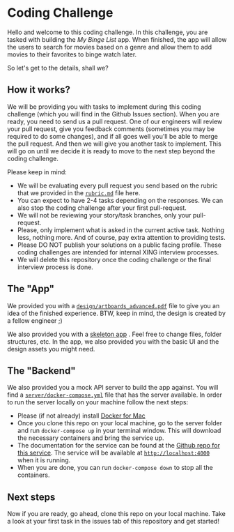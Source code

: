 # Coding Challenge

Hello and welcome to this coding challenge. In this challenge, you are tasked with building the _My Binge List_ app. When finished, the app will allow the users to search for movies based on a genre and allow them to add movies to their favorites to binge watch later.

So let's get to the details, shall we?

## How it works?

We will be providing you with tasks to implement during this coding challenge (which you will find in the Github Issues section). When you are ready, you need to send us a pull request. One of our engineers will review your pull request, give you feedback comments (sometimes you may be required to do some changes), and if all goes well you'll be able to merge the pull request. And then we will give you another task to implement. This will go on until we decide it is ready to move to the next step beyond the coding challenge. 

Please keep in mind:

* We will be evaluating every pull request you send based on the rubric that we provided in the [`rubric.md`](rubric.md) file here.
* You can expect to have 2-4 tasks depending on the responses. We can also stop the coding challenge after your first pull-request.
* We will not be reviewing your story/task branches, only your pull-request.
* Please, only implement what is asked in the current active task. Nothing less, nothing more. And of course, pay extra attention to providing tests.
* Please DO NOT publish your solutions on a public facing profile. These coding challenges are intended for internal XING interview processes.
* We will delete this repository once the coding challenge or the final interview process is done.

## The "App"

We provided you with a [`design/artboards_advanced.pdf`](design/artboards_advanced.pdf) file to give you an idea of the finished experience. BTW, keep in mind, the design is created by a fellow engineer ;)

We also provided you with a [skeleton app](client/MyBingeList) . Feel free to change files, folder structures, etc. In the app, we also provided you with the basic UI and the design assets you might need. 

## The "Backend"

We also provided you a mock API server to build the app against. You will find a [`server/docker-compose.yml`](server/docker-compose.yml) file that has the server available. In order to run the server locally on your machine follow the next steps:

* Please (if not already) install [Docker for Mac](https://docs.docker.com/docker-for-mac/install/)
* Once you clone this repo on your local machine, go to the server folder and run `docker-compose up` in your terminal window. This will download the necessary containers and bring the service up.
* The documentation for the service can be found at the [Github repo for this service](https://github.com/keremk/movie-service). The service will be available at [`http://localhost:4000`](http://localhost:4000) when it is running.
* When you are done, you can run `docker-compose down` to stop all the containers.

## Next steps

Now if you are ready, go ahead, clone this repo on your local machine. Take a look at your first task in the issues tab of this repository and get started!
